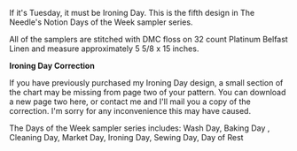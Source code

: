 If it's Tuesday, it must be Ironing Day. This is the fifth design in The Needle's Notion Days of the Week sampler series.

All of the samplers are stitched with DMC floss on 32 count Platinum Belfast Linen and measure approximately 5 5/8 x 15 inches.

**Ironing Day Correction**

If you have previously purchased my Ironing Day design, a small section of the chart may be missing from page two of your pattern. You can download a new page two here, or contact me and I'll mail you a copy of the correction. I'm sorry for any inconvenience this may have caused.

The Days of the Week sampler series includes:
Wash Day, Baking Day , Cleaning Day, Market Day, Ironing Day, Sewing Day, Day of Rest
